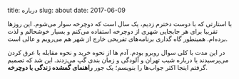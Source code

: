 title: درباره
slug: about
date: 2017-06-09

با استارتی که با دوست دخترم زدیم، یک سال است که دوچرخه سوار می‌شوم. این روزها تقریبا برای هر جابجایی شهری از دوچرخه استفاده می‌کنم و بسیار خوشحالم و لذت برده‌ام. همینطور گاه گداری برنامه‌های تفریحی خارج از شهر هم می‌رویم و عالی است. 

در این مدت با کلی سوال روبرو بودم. آدم ها از نحوه خرید و نحوه مقابله با عرق کردن می‌پرسیدند یا درباره شیب تهران و آلودگی و زمان بندی گپ می‌زدند. این شد که تصمیم گرفتم اینجا اکثر جواب‌ها را بنویسم؛ یک جور **راهنمای گمشده زندگی با دوچرخه**. 